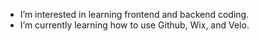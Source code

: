 - I’m interested in learning frontend and backend coding.
- I’m currently learning how to use Github, Wix, and Velo.
<!---
Crowalixien/Crowalixien is a ✨ special ✨ repository because its `README.md` (this file) appears on your GitHub profile.
You can click the Preview link to take a look at your changes.
--->
